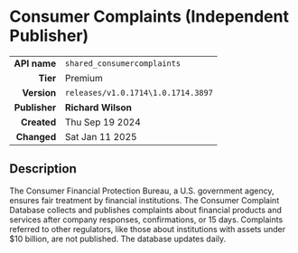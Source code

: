 # Consumer Complaints (Independent Publisher)
| | |
|-:|-|
|**API name**|`shared_consumercomplaints`|
|**Tier**|Premium|
|**Version**|`releases/v1.0.1714\1.0.1714.3897`|
|**Publisher**|**Richard Wilson**|
|**Created**|Thu Sep 19 2024|
|**Changed**|Sat Jan 11 2025|

## Description
The Consumer Financial Protection Bureau, a U.S. government agency, ensures fair treatment by financial institutions. The Consumer Complaint Database collects and publishes complaints about financial products and services after company responses, confirmations, or 15 days. Complaints referred to other regulators, like those about institutions with assets under $10 billion, are not published. The database updates daily.
